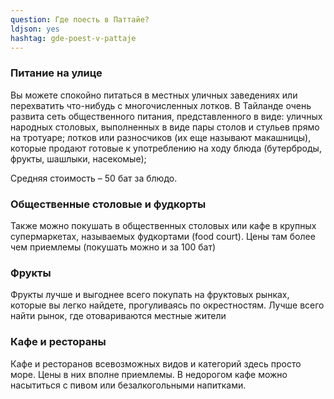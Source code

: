 ```yaml
---
question: Где поесть в Паттайе?
ldjson: yes
hashtag: gde-poest-v-pattaje
---
```


### Питание на улице

Вы можете спокойно питаться в местных уличных заведениях или перехватить что-нибудь с многочисленных лотков. В Тайланде очень развита сеть общественного питания, представленного в виде: уличных народных столовых, выполненных в виде пары столов и стульев прямо на тротуаре; лотков или разносчиков (их еще называют макашницы), которые продают готовые к употреблению на ходу блюда (бутерброды, фрукты, шашлыки, насекомые);

Средняя стоимость – 50 бат за блюдо.

###  Общественные столовые и фудкорты

Также можно покушать в общественных столовых или кафе в крупных супермаркетах, называемых фудкортами (food court). Цены там более чем приемлемы (покушать можно и за 100 бат)

###  Фрукты 

 Фрукты лучше и выгоднее всего покупать на фруктовых рынках, которые вы легко найдете, прогуливаясь по окрестностям. Лучше всего найти рынок, где отовариваются местные жители

### Кафе и рестораны

Кафе и ресторанов всевозможных видов и категорий здесь просто море. Цены в них вполне приемлемы. В недорогом кафе можно насытиться с пивом или безалкогольными напитками.
